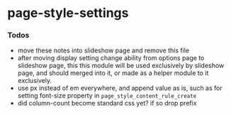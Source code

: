 # page-style-settings

### Todos
* move these notes into slideshow page and remove this file
* after moving display setting change ability from options page to slideshow page, this this module will be used exclusively by slideshow page, and should merged into it, or made as a helper module to it exclusively.
* use px instead of em everywhere, and append value as is, such as for setting font-size property in `page_style_content_rule_create`
* did column-count become standard css yet? if so drop prefix
